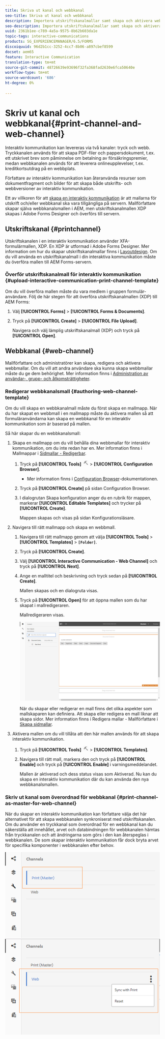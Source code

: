 ```yaml
---
title: Skriva ut kanal och webbkanal
seo-title: Skriva ut kanal och webbkanal
description: Importera utskriftskanalmallar samt skapa och aktivera webbkanalsmallar
seo-description: Importera utskriftskanalmallar samt skapa och aktivera webbkanalsmallar
uuid: 2361b1ee-c789-4a5a-9575-8b62b603da1e
topic-tags: interactive-communications
products: SG_EXPERIENCEMANAGER/6.5/FORMS
discoiquuid: 96d2b1cc-3252-4cc7-8b06-a897cbef8599
docset: aem65
feature: Interactive Communication
translation-type: tm+mt
source-git-commit: 48726639e93696f32fa368fad2630e6fca50640e
workflow-type: tm+mt
source-wordcount: '686'
ht-degree: 0%

---
```



# Skriv ut kanal och webbkanal{#print-channel-and-web-channel}

Interaktiv kommunikation kan levereras via två kanaler: tryck och webb. Tryckkanalen används för att skapa PDF-filer och pappersdokument, t.ex. ett utskrivet brev som påminnelse om betalning av försäkringspremier, medan webbkanalen används för att leverera onlineupplevelser, t.ex. kreditkortsutdrag på en webbplats.

Författare av interaktiv kommunikation kan återanvända resurser som dokumentfragment och bilder för att skapa både utskrifts- och webbversioner av interaktiv kommunikation.

Ett av villkoren för att [skapa en interaktiv kommunikation](../../forms/using/create-interactive-communication.md) är att mallarna för utskrift och/eller webbkanal ska vara tillgängliga på servern. Mallförfattare skapar själva webbkanalsmallen i AEM, men utskriftskanalmallen XDP skapas i Adobe Forms Designer och överförs till servern.

## Utskriftskanal {#printchannel}

Utskriftskanalen i en interaktiv kommunikation använder XFA-formulärmallen, XDP. En XDP är utformad i Adobe Forms Designer. Mer information om hur du skapar utskriftskanalmallar finns i [Layoutdesign](../../forms/using/layout-design-details.md). Om du vill använda en utskriftskanalmall i din interaktiva kommunikation måste du överföra mallen till AEM Forms-servern.

### Överför utskriftskanalmall för interaktiv kommunikation {#upload-interactive-communication-print-channel-template}

Om du vill överföra mallen måste du vara medlem i gruppen formulär-användare. Följ de här stegen för att överföra utskriftskanalmallen (XDP) till AEM Forms:

1. Välj **[!UICONTROL Forms]** > **[!UICONTROL Forms & Documents]**.

1. Tryck på **[!UICONTROL Create]** > **[!UICONTROL File Upload]**.

   Navigera och välj lämplig utskriftskanalmall (XDP) och tryck på **[!UICONTROL Open]**.

## Webbkanal {#web-channel}

Mallförfattare och administratörer kan skapa, redigera och aktivera webbmallar. Om du vill att andra användare ska kunna skapa webbmallar måste du ge dem behörighet. Mer information finns i [Administration av användar-, grupp- och åtkomsträttigheter](/help/sites-administering/user-group-ac-admin.md).

### Redigerar webbkanalsmall {#authoring-web-channel-template}

Om du vill skapa en webbkanalmall måste du först skapa en mallmapp. När du har skapat en webbmall i en mallmapp måste du aktivera mallen så att formuläranvändarna kan skapa en webbkanal för en interaktiv kommunikation som är baserad på mallen.

Så här skapar du en webbkanalsmall:

1. Skapa en mallmapp om du vill behålla dina webbmallar för interaktiv kommunikation, om du inte redan har en. Mer information finns i Mallmappar i [Sidmallar - Redigerbar](/help/sites-developing/page-templates-editable.md).

   1. Tryck på **[!UICONTROL Tools]** ![verktyg](assets/tools.png) > **[!UICONTROL Configuration Browser]**.
      * Mer information finns i [Configuration Browser](/help/sites-administering/configurations.md)-dokumentationen.
   1. Tryck på **[!UICONTROL Create]** på sidan Configuration Browser.
   1. I dialogrutan Skapa konfiguration anger du en rubrik för mappen, markerar **[!UICONTROL Editable Templates]** och trycker på **[!UICONTROL Create]**.

      Mappen skapas och visas på sidan Konfigurationsläsare.

1. Navigera till rätt mallmapp och skapa en webbmall.

   1. Navigera till rätt mallmapp genom att välja **[!UICONTROL Tools]** > **[!UICONTROL Templates]** > **`[Folder]`**.
   1. Tryck på **[!UICONTROL Create]**.
   1. Välj **[!UICONTROL Interactive Communication - Web Channel]** och tryck på **[!UICONTROL Next]**.
   1. Ange en malltitel och beskrivning och tryck sedan på **[!UICONTROL Create]**.

      Mallen skapas och en dialogruta visas.

   1. Tryck på **[!UICONTROL Open]** för att öppna mallen som du har skapat i mallredigeraren.

      Mallredigeraren visas.

      ![webbkanalmall](assets/webchanneltemplate.png)

      När du skapar eller redigerar en mall finns det olika aspekter som mallskaparen kan definiera. Att skapa eller redigera en mall liknar att skapa sidor. Mer information finns i Redigera mallar - Mallförfattare i [Skapa sidmallar](/help/sites-authoring/templates.md).

1. Aktivera mallen om du vill tillåta att den här mallen används för att skapa interaktiv kommunikation.

   1. Tryck på **[!UICONTROL Tools]** ![verktyg](assets/tools.png) > **[!UICONTROL Templates]**.
   1. Navigera till rätt mall, markera den och tryck på **[!UICONTROL Enable]** och tryck på **[!UICONTROL Enable]** i varningsmeddelandet.

      Mallen är aktiverad och dess status visas som Aktiverad. Nu kan du skapa en interaktiv kommunikation där du kan använda den nya webbkanalsmallen.

### Skriv ut kanal som överordnad för webbkanal {#print-channel-as-master-for-web-channel}

När du skapar en interaktiv kommunikation kan författare välja det här alternativet för att skapa webbkanalen synkroniserat med utskriftskanalen. Om du använder en tryckkanal som överordnad för en webbkanal kan du säkerställa att innehållet, arvet och databindningen för webbkanalen hämtas från tryckkanalen och att ändringarna som görs i den kan återspeglas i webbkanalen. De som skapar interaktiv kommunikation får dock bryta arvet för specifika komponenter i webbkanalen efter behov.

![Skriv ut kanal som ](assets/create_ic_print_master_new.png) ![masterwebbkanal med en överordnad tryckkanal](assets/create_ic_print_master_web_new.png)

